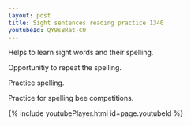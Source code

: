 ```yaml
---
layout: post
title: Sight sentences reading practice 1340
youtubeId: QY9sBRat-CU
---
```

 
 
Helps to learn sight words and their spelling.

Opportunitiy to repeat the spelling. 

Practice spelling. 
 
Practice for spelling bee competitions. 
 
{% include youtubePlayer.html id=page.youtubeId %}
 
 
